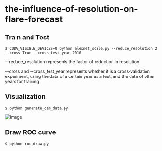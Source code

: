 # the-influence-of-resolution-on-flare-forecast
## Train and Test

```
$ CUDA_VISIBLE_DEVICES=0 python alexnet_scale.py --reduce_resolution 2 --cross True --cross_test_year 2010
```

--reduce_resolution represents the factor of reduction in resolution

--cross and --cross_test_year represents whether it is a cross-validation experiment, using the data of a certain year as a test, and the data of other years for training

## Visualization

```
$ python generate_cam_data.py 
```
![image](https://github.com/whirgrunt/the-influence-of-resolution-on-flare-forecast/edit/main/visualize.png)

## Draw ROC curve

```
$ python roc_draw.py 
```


